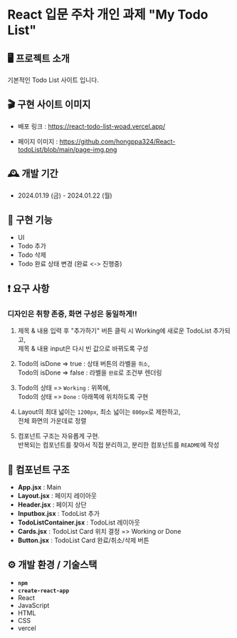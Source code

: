 # React 입문 주차 개인 과제 "My Todo List"

## 🖥️ 프로젝트 소개

기본적인 Todo List 사이트 입니다.

## 🎬 구현 사이트 이미지

- 배포 링크 : https://react-todo-list-woad.vercel.app/

- 페이지 이미지 : https://github.com/hongppa324/React-todoList/blob/main/page-img.png

## 🕰️ 개발 기간

- 2024.01.19 (금) - 2024.01.22 (월)

## 📌 구현 기능

- UI
- Todo 추가
- Todo 삭제
- Todo 완료 상태 변경 (완료 <-> 진행중)

## ❗ 요구 사항

### 디자인은 취향 존중, 화면 구성은 동일하게!!

1. 제목 & 내용 입력 후 "추가하기" 버튼 클릭 시 Working에 새로운 TodoList 추가되고,<br>
   제목 & 내용 input은 다시 빈 값으로 바뀌도록 구성

2. Todo의 isDone => true : 상태 버튼의 라벨을 `취소`,<br>
   Todo의 isDone => false : 라벨을 `완료`로 조건부 렌더링

3. Todo의 상태 => `Working` : 위쪽에, <br>
   Todo의 상태 => `Done` : 아래쪽에 위치하도록 구현

4. Layout의 최대 넓이는 `1200px`, 최소 넓이는 `800px`로 제한하고,<br>
   전체 화면의 가운데로 정렬

5. 컴포넌트 구조는 자유롭게 구현.<br>
   반복되는 컴포넌트를 찾아서 직접 분리하고, 분리한 컴포넌트를 `README`에 작성

## 🔗 컴포넌트 구조

- **App.jsx** : Main
- **Layout.jsx** : 페이지 레이아웃
- **Header.jsx** : 페이지 상단
- **Inputbox.jsx** : TodoList 추가
- **TodoListContainer.jsx** : TodoList 레이아웃
- **Cards.jsx** : TodoList Card 위치 결정 => Working or Done
- **Button.jsx** : TodoList Card 완료/취소/삭제 버튼

## ⚙️ 개발 환경 / 기술스택

- **`npm`**
- **`create-react-app`**
- React
- JavaScript
- HTML
- CSS
- vercel
